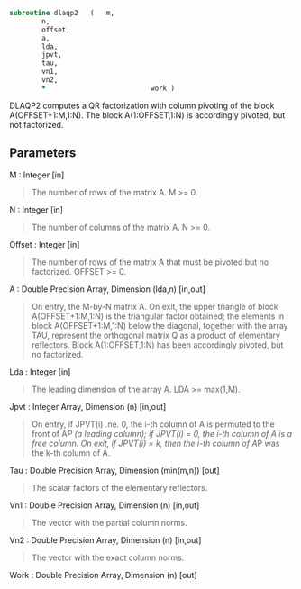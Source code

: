 ```fortran
subroutine dlaqp2	(	m,
		n,
		offset,
		a,
		lda,
		jpvt,
		tau,
		vn1,
		vn2,
		*                          work )
```

 DLAQP2 computes a QR factorization with column pivoting of
 the block A(OFFSET+1:M,1:N).
 The block A(1:OFFSET,1:N) is accordingly pivoted, but not factorized.

## Parameters
M : Integer [in]
> The number of rows of the matrix A. M >= 0.

N : Integer [in]
> The number of columns of the matrix A. N >= 0.

Offset : Integer [in]
> The number of rows of the matrix A that must be pivoted
> but no factorized. OFFSET >= 0.

A : Double Precision Array, Dimension (lda,n) [in,out]
> On entry, the M-by-N matrix A.
> On exit, the upper triangle of block A(OFFSET+1:M,1:N) is
> the triangular factor obtained; the elements in block
> A(OFFSET+1:M,1:N) below the diagonal, together with the
> array TAU, represent the orthogonal matrix Q as a product of
> elementary reflectors. Block A(1:OFFSET,1:N) has been
> accordingly pivoted, but no factorized.

Lda : Integer [in]
> The leading dimension of the array A. LDA >= max(1,M).

Jpvt : Integer Array, Dimension (n) [in,out]
> On entry, if JPVT(i) .ne. 0, the i-th column of A is permuted
> to the front of A*P (a leading column); if JPVT(i) = 0,
> the i-th column of A is a free column.
> On exit, if JPVT(i) = k, then the i-th column of A*P
> was the k-th column of A.

Tau : Double Precision Array, Dimension (min(m,n)) [out]
> The scalar factors of the elementary reflectors.

Vn1 : Double Precision Array, Dimension (n) [in,out]
> The vector with the partial column norms.

Vn2 : Double Precision Array, Dimension (n) [in,out]
> The vector with the exact column norms.

Work : Double Precision Array, Dimension (n) [out]

